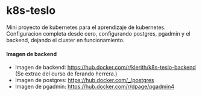 # k8s-teslo

Mini proyecto de kubernetes para el aprendizaje de kubernetes.
Configuracion completa desde cero, configurando postgres, pgadmin y el backend, dejando el cluster en funcionamiento.

#### Imagen de backend

- Imagen de backend: https://hub.docker.com/r/klerith/k8s-teslo-backend (Se extrae del curso de ferando herrera.)
- Imagen de postgres: https://hub.docker.com/_/postgres
- Imagen de pgadmin: https://hub.docker.com/r/dpage/pgadmin4